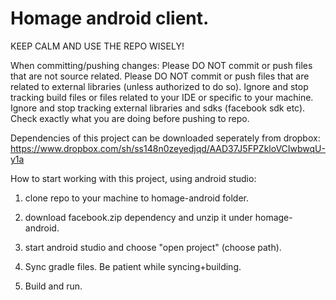 Homage android client.
======================

KEEP CALM
AND
USE THE REPO WISELY!

When committing/pushing changes:
Please DO NOT commit or push files that are not source related.
Please DO NOT commit or push files that are related to external libraries (unless authorized to do so).
Ignore and stop tracking build files or files related to your IDE or specific to your machine.
Ignore and stop tracking external libraries and sdks (facebook sdk etc).
Check exactly what you are doing before pushing to repo.

Dependencies of this project can be downloaded seperately from dropbox:
https://www.dropbox.com/sh/ss148n0zeyedjqd/AAD37J5FPZkloVCIwbwqU-y1a


How to start working with this project, using android studio:

1) clone repo to your machine to homage-android folder.

2) download facebook.zip dependency and unzip it under homage-android.

3) start android studio and choose "open project" (choose path).

4) Sync gradle files. Be patient while syncing+building.

5) Build and run.
